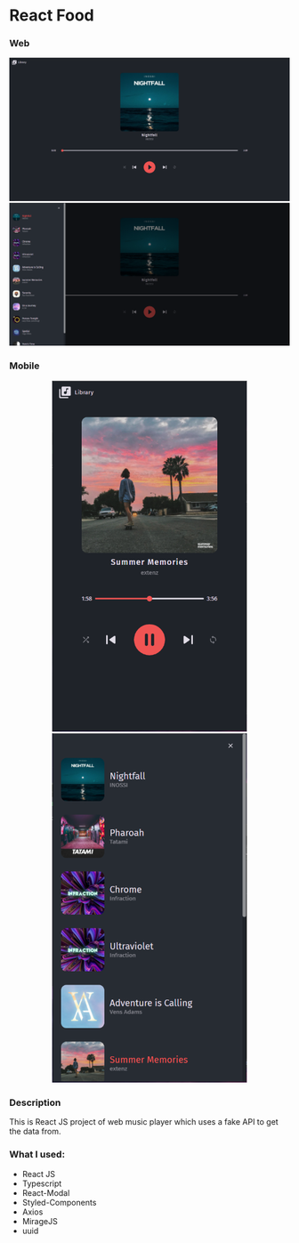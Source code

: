 # React Food

### Web
<img src='screenshots/01.PNG'>
<img src='screenshots/02.PNG'>

### Mobile
<p float='left' align='center'>
  <img src='screenshots/03.PNG' width='350'>
  <img src='screenshots/04.PNG' width='350'>
</p>

### Description
This is React JS project of web music player which uses a fake API to get the data from.

### What I used:
* React JS
* Typescript
* React-Modal
* Styled-Components
* Axios
* MirageJS
* uuid
